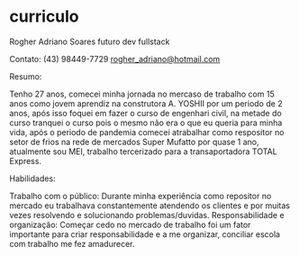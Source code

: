 # curriculo

Rogher Adriano Soares
futuro dev fullstack

Contato:
(43) 98449-7729 
rogher_adriano@hotmail.com

Resumo:

Tenho 27 anos, comecei minha jornada no mercaso de trabalho com 15 anos como jovem aprendiz na construtora A. YOSHII por um periodo de 2 anos, após isso foquei em fazer o curso de engenhari civil, na metade do curso tranquei o curso pois o mesmo não era o que eu queria para minha vida, após o periodo de pandemia comecei atrabalhar como respositor  no setor de frios na rede de mercados Super Mufatto por quase 1 ano, atualmente sou MEI, trabalho tercerizado para a transaportadora TOTAL Express.

Habilidades:

Trabalho com o público: Durante  minha experiência como repositor no mercado eu trabalhava constantemente atendendo os clientes e por muitas vezes resolvendo e solucionando problemas/duvidas.
Responsabilidade e organização: Começar cedo no mercado de trabalho foi um fator importante para criar responsabilidade e a me organizar, conciliar escola com trabalho me fez amadurecer. 